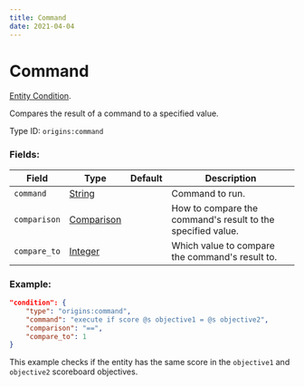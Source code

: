 ```yaml
---
title: Command
date: 2021-04-04
---
```

# Command

[Entity Condition](../entity_conditions.md).

Compares the result of a command to a specified value.

Type ID: `origins:command`

### Fields:

Field  | Type | Default | Description
-------|------|---------|-------------
`command` | [String](../data_types/string.md) | |  Command to run.
`comparison` | [Comparison](../data_types/comparison.md) | |  How to compare the command's result to the specified value.
`compare_to` | [Integer](../data_types/integer.md) | | Which value to compare the command's result to.

### Example:
```json
"condition": {
    "type": "origins:command",
    "command": "execute if score @s objective1 = @s objective2",
    "comparison": "==",
    "compare_to": 1
}
```
This example checks if the entity has the same score in the `objective1` and `objective2` scoreboard objectives.